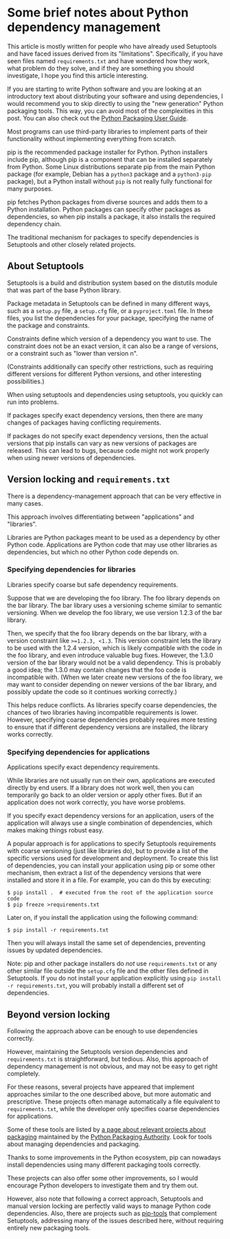 # Some brief notes about Python dependency management

This article is mostly written for people who have already used Setuptools and have faced issues derived from its "limitations".
Specifically, if you have seen files named `requirements.txt` and have wondered how they work, what problem do they solve, and if they are something you should investigate, I hope you find this article interesting.

If you are starting to write Python software and you are looking at an introductory text about distributing your software and using dependencies, I would recommend you to skip directly to using the "new generation" Python packaging tools.
This way, you can avoid most of the complexities in this post.
You can also check out the [Python Packaging User Guide](https://packaging.python.org/en/latest/).

Most programs can use third-party libraries to implement parts of their functionality without implementing everything from scratch.

pip is the recommended package installer for Python.
Python installers include pip, although pip is a component that can be installed separately from Python.
Some Linux distributions separate pip from the main Python package (for example, Debian has a `python3` package and a `python3-pip` package), but a Python install without `pip` is not really fully functional for many purposes.

pip fetches Python packages from diverse sources and adds them to a Python installation.
Python packages can specify other packages as dependencies, so when pip installs a package, it also installs the required dependency chain.

The traditional mechanism for packages to specify dependencies is Setuptools and other closely related projects.

## About Setuptools

Setuptools is a build and distribution system based on the distutils module that was part of the base Python library.

Package metadata in Setuptools can be defined in many different ways, such as a `setup.py` file, a `setup.cfg` file, or a `pyproject.toml` file.
In these files, you list the dependencies for your package, specifying the name of the package and constraints.

Constraints define which version of a dependency you want to use.
The constraint does not be an exact version, it can also be a range of versions, or a constraint such as "lower than version n".

(Constraints additionally can specify other restrictions, such as requiring different versions for different Python versions, and other interesting possibilities.)

When using setuptools and dependencies using setuptools, you quickly can run into problems.

If packages specify exact dependency versions, then there are many changes of packages having conflicting requirements.

If packages do not specify exact dependency versions, then the actual versions that pip installs can vary as new versions of packages are released.
This can lead to bugs, because code might not work properly when using newer versions of dependencies.

## Version locking and `requirements.txt`

There is a dependency-management approach that can be very effective in many cases.

This approach involves differentiating between "applications" and "libraries".

Libraries are Python packages meant to be used as a dependency by other Python code.
Applications are Python code that may use other libraries as dependencies, but which no other Python code depends on.

### Specifying dependencies for libraries

Libraries specify coarse but safe dependency requirements.

Suppose that we are developing the foo library.
The foo library depends on the bar library.
The bar library uses a versioning scheme similar to semantic versioning.
When we develop the foo library, we use version 1.2.3 of the bar library.

Then, we specify that the foo library depends on the bar library, with a version constraint like `>=1.2.3, <1.3`.
This version constraint lets the library to be used with the 1.2.4 version, which is likely compatible with the code in the foo library, and even introduce valuable bug fixes.
However, the 1.3.0 version of the bar library would not be a valid dependency.
This is probably a good idea; the 1.3.0 may contain changes that the foo code is incompatible with.
(When we later create new versions of the foo library, we may want to consider depending on newer versions of the bar library, and possibly update the code so it continues working correctly.)

This helps reduce conflicts.
As libraries specify coarse dependencies, the chances of two libraries having incompatible requirements is lower.
However, specifying coarse dependencies probably requires more testing to ensure that if different dependency versions are installed, the library works correctly.

### Specifying dependencies for applications

Applications specify exact dependency requirements.

While libraries are not usually run on their own, applications are executed directly by end users.
If a library does not work well, then you can temporarily go back to an older version or apply other fixes.
But if an application does not work correctly, you have worse problems.

If you specify exact dependency versions for an application, users of the application will always use a single combination of dependencies, which makes making things robust easy.

A popular approach is for applications to specify Setuptools requirements with coarse versioning (just like libraries do), but to provide a list of the specific versions used for development and deployment.
To create this list of dependencies, you can install your application using pip or some other mechanism, then extract a list of the dependency versions that were installed and store it in a file.
For example, you can do this by executing:

```
$ pip install .  # executed from the root of the application source code
$ pip freeze >requirements.txt
```

Later on, if you install the application using the following command:

```
$ pip install -r requirements.txt
```

Then you will always install the same set of dependencies, preventing issues by updated dependencies.

Note: pip and other package installers do *not* use `requirements.txt` or any other similar file outside the `setup.cfg` file and the other files defined in Setuptools.
If you do not install your application explicitly using `pip install -r requirements.txt`, you will probably install a different set of dependencies.

## Beyond version locking

Following the approach above can be enough to use dependencies correctly.

However, maintaining the Setuptools version dependencies and `requirements.txt` is straightforward, but tedious.
Also, this approach of dependency management is not obvious, and may not be easy to get right completely.

For these reasons, several projects have appeared that implement approaches similar to the one described above, but more automatic and prescriptive.
These projects often manage automatically a file equivalent to `requirements.txt`, while the developer only specifies coarse dependencies for applications.

Some of these tools are listed by [a page about relevant projects about packaging](https://packaging.python.org/en/latest/key_projects/) maintained by the [Python Packaging Authority](https://www.pypa.io/).
Look for tools about managing dependencies and packaging.

Thanks to some improvements in the Python ecosystem, pip can nowadays install dependencies using many different packaging tools correctly.

These projects can also offer some other improvements, so I would encourage Python developers to investigate them and try them out.

However, also note that following a correct approach, Setuptools and manual version locking are perfectly valid ways to manage Python code dependencies.
Also, there are projects such as [pip-tools](https://github.com/jazzband/pip-tools) that complement Setuptools, addressing many of the issues described here, without requiring entirely new packaging tools.
